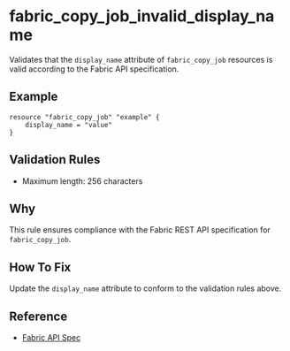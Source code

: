 # fabric_copy_job_invalid_display_name

Validates that the `display_name` attribute of `fabric_copy_job` resources is valid according to the Fabric API specification.

## Example

```hcl
resource "fabric_copy_job" "example" {
    display_name = "value"
}
```

## Validation Rules

- Maximum length: 256 characters


## Why

This rule ensures compliance with the Fabric REST API specification for `fabric_copy_job`.

## How To Fix

Update the `display_name` attribute to conform to the validation rules above.

## Reference

- [Fabric API Spec](https://github.com/microsoft/fabric-rest-api-specs/tree/main/copyJob/definitions.json)
